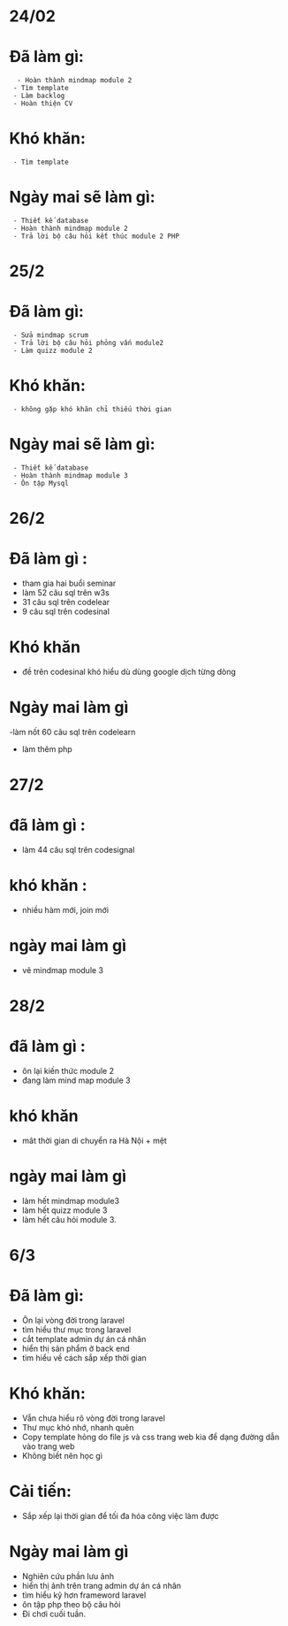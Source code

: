 # 24/02
 # Đã làm gì:
      - Hoàn thành mindmap module 2
     - Tìm template
     - Làm backlog
     - Hoàn thiện CV
 # Khó khăn:
     - Tìm template
 # Ngày mai sẽ làm gì:
     - Thiết kế database
     - Hoàn thành mindmap module 2
     - Trả lời bộ câu hỏi kết thúc module 2 PHP
 # 25/2
   # Đã làm gì:
     - Sửa mindmap scrum
     - Trả lời bộ câu hỏi phỏng vấn module2
     - Làm quizz module 2
 # Khó khăn:
     - không gặp khó khăn chỉ thiếu thời gian
 # Ngày mai sẽ làm gì:
     - Thiết kế database
     - Hoàn thành mindmap module 3
     - Ôn tập Mysql
  # 26/2
  # Đã làm gì :
  - tham gia hai buổi seminar
  - làm 52 câu sql trên w3s
  - 31 câu sql trên codelear
  - 9 câu sql trên codesinal
  # Khó khăn
  - đề trên codesinal khó hiểu dù dùng google dịch từng dòng
  # Ngày mai làm gì
  -làm nốt 60 câu sql trên codelearn
  - làm thêm php
  # 27/2
  # đã làm gì :
  - làm 44 câu sql trên codesignal
  # khó khăn :
  - nhiều hàm mới, join mới 
  # ngày mai làm gì
  - vẽ mindmap module 3
  # 28/2
  # đã làm gì :
  - ôn lại kiến thức module 2
  - đang làm mind map module 3
  # khó khăn
  - mât thời gian di chuyển ra Hà Nội + mệt
  # ngày mai làm gì
  - làm hết mindmap module3
  - làm hết quizz module 3
  - làm hết câu hỏi module 3.
  # 6/3
  # Đã làm gì:
  - Ôn lại vòng đời trong laravel
  - tìm hiểu thư mục trong laravel
  - cắt template admin dự án cá nhân
  - hiển thị sản phẩm ở back end
  - tìm hiểu về cách sắp xếp thời gian
  # Khó khăn:
  - Vẫn chưa hiểu rõ vòng đời trong laravel
  - Thư mục khó nhớ, nhanh quên
  - Copy template hỏng do file js và css trang web kia để dạng đường dẫn vào trang web
  - Không biết nên học gì
  # Cải tiến:
  - Sắp xếp lại thời gian để tối đa hóa công việc làm được
  # Ngày mai làm gì
  - Nghiên cứu phần lưu ảnh
  - hiển thị ảnh trên trang admin dự án cá nhân
  - tìm hiểu kỹ hơn frameword laravel
  - ôn tập php theo bộ câu hỏi
  - Đi chơi cuối tuần.
  
  

